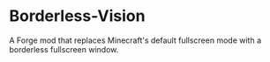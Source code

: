 # Borderless-Vision
A Forge mod that replaces Minecraft's default fullscreen mode with a borderless fullscreen window.
